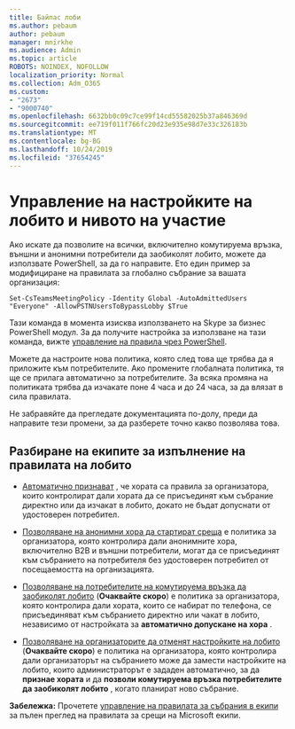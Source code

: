 ```yaml
---
title: Байпас лоби
ms.author: pebaum
author: pebaum
manager: mnirkhe
ms.audience: Admin
ms.topic: article
ROBOTS: NOINDEX, NOFOLLOW
localization_priority: Normal
ms.collection: Adm_O365
ms.custom:
- "2673"
- "9000740"
ms.openlocfilehash: 6632bb0c09c7ce99f14cd55582025b37a846369d
ms.sourcegitcommit: ee719f011f766fc20d23e935e98d7e33c326183b
ms.translationtype: MT
ms.contentlocale: bg-BG
ms.lasthandoff: 10/24/2019
ms.locfileid: "37654245"
---
```

# <a name="control-lobby-settings-and-level-of-participation"></a>Управление на настройките на лобито и нивото на участие

Ако искате да позволите на всички, включително комутируема връзка, външни и анонимни потребители да заобиколят лобито, можете да използвате PowerShell, за да го направите. Ето един пример за модифициране на правилата за глобално събрание за вашата организация:

`Set-CsTeamsMeetingPolicy -Identity Global -AutoAdmittedUsers "Everyone" -AllowPSTNUsersToBypassLobby $True`

Тази команда в момента изисква използването на Skype за бизнес PowerShell модул. За да получите настройка за използване на тази команда, вижте [управление на правила чрез PowerShell](https://docs.microsoft.com/en-us/microsoftteams/teams-powershell-overview#managing-policies-via-powershell).

Можете да настроите нова политика, която след това ще трябва да я приложите към потребителите. Ако промените глобалната политика, тя ще се прилага автоматично за потребителите. За всяка промяна на политиката трябва да изчакате поне 4 часа и до 24 часа, за да влязат в сила правилата.

Не забравяйте да прегледате документацията по-долу, преди да направите тези промени, за да разберете точно какво позволява това.

## <a name="understanding-teams-meeting-lobby-policy-controls"></a>Разбиране на екипите за изпълнение на правилата на лобито

- [Автоматично признават](https://docs.microsoft.com/microsoftteams/meeting-policies-in-teams#automatically-admit-people) , че хората са правила за организатора, които контролират дали хората да се присъединят към събрание директно или да изчакат в лобито, докато не бъдат допуснати от удостоверен потребител.

- [Позволяване на анонимни хора да стартират среща](https://docs.microsoft.com/microsoftteams/meeting-policies-in-teams#allow-anonymous-people-to-start-a-meeting) е политика за организатора, която контролира дали анонимните хора, включително B2B и външни потребители, могат да се присъединят към събранието на потребителя без удостоверен потребител от посещаемостта на организацията.

- [Позволяване на потребителите на комутируема връзка да заобиколят лобито](https://docs.microsoft.com/en-us/microsoftteams/meeting-policies-in-teams#allow-dial-in-users-to-bypass-the-lobby-coming-soon) (**Очаквайте скоро**) е политика за организатора, която контролира дали хората, които се набират по телефона, се присъединяват към събранието директно или чакат в лобито, независимо от настройката за **автоматично допускане на хора** .

- [Позволяване на организаторите да отменят настройките на лобито](https://docs.microsoft.com/microsoftteams/meeting-policies-in-teams#allow-organizers-to-override-lobby-settings-coming-soon) (**Очаквайте скоро**) е политика на организатора, която контролира дали организаторът на събранието може да замести настройките на лобито, които администраторът е зададен автоматично, за да **признае хората** и да **позволи комутируема връзка потребителите да заобиколят лобито** , когато планират ново събрание.

**Забележка:** Прочетете [управление на правилата за събрания в екипи](https://docs.microsoft.com/en-us/microsoftteams/meeting-policies-in-teams) за пълен преглед на правилата за срещи на Microsoft екипи.
